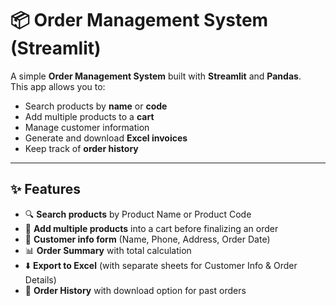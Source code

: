 # 📦 Order Management System (Streamlit)

A simple **Order Management System** built with **Streamlit** and **Pandas**.  
This app allows you to:
- Search products by **name** or **code**
- Add multiple products to a **cart**
- Manage customer information
- Generate and download **Excel invoices**
- Keep track of **order history**

---

## ✨ Features
- 🔍 **Search products** by Product Name or Product Code  
- 🛒 **Add multiple products** into a cart before finalizing an order  
- 👤 **Customer info form** (Name, Phone, Address, Order Date)  
- 📊 **Order Summary** with total calculation  
- ⬇️ **Export to Excel** (with separate sheets for Customer Info & Order Details)  
- 📜 **Order History** with download option for past orders  
